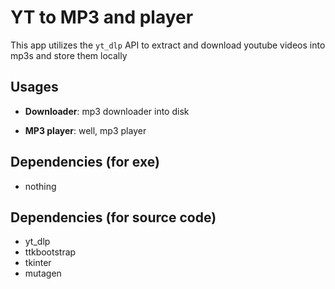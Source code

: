 # YT to MP3 and player

This app utilizes the `yt_dlp` API to extract and download youtube videos into mp3s and store them locally



## Usages

- **Downloader**: 
	mp3 downloader into disk

- **MP3 player**:
  well, mp3 player

## Dependencies (for exe)
- nothing

## Dependencies (for source code)
- yt_dlp
- ttkbootstrap
- tkinter
- mutagen


